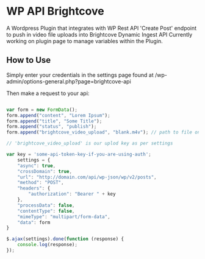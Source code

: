 # WP API Brightcove

A Wordpress Plugin that integrates with WP Rest API 'Create Post' endpoint to push in video file uploads into Brightcove Dynamic Ingest API Currently working on plugin page to manage variables within the Plugin.

## How to Use

Simply enter your credentials in the settings page found at /wp-admin/options-general.php?page=brightcove-api

Then make a request to your api:

```js

var form = new FormData();
form.append("content", "Lorem Ipsum");
form.append("title", "Some Title");
form.append("status", "publish");
form.append("brightcove_video_upload", "blank.m4v"); // path to file on device

// 'brightcove_video_upload' is our uplod key as per settings

var key = 'some-api-token-key-if-you-are-using-auth';
	settings = {
	"async": true,
	"crossDomain": true,
	"url": "http://domain.com/api/wp-json/wp/v2/posts",
	"method": "POST",
	"headers": {
		"authorization": "Bearer " + key
	},
	"processData": false,
	"contentType": false,
	"mimeType": "multipart/form-data",
	"data": form
}

$.ajax(settings).done(function (response) {
	console.log(response);
});

``` 

